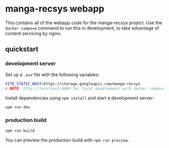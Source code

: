 # manga-recsys webapp

This contains all of the webapp code for the manga-recsys project.
Use the `docker compose` command to run this in development, to take advantage of content servicing by nginx.

## quickstart

### development server

Set up a `.env` file with the following variables:

```bash
VITE_STATIC_HOST=https://storage.googleapis.com/manga-recsys
# NOTE: http://localhost:4000 for local development with docker compose
```

Install dependencies using `npm install` and start a development server:

```bash
npm run dev
```

### production build

```bash
npm run build
```

You can preview the production build with `npm run preview`.
